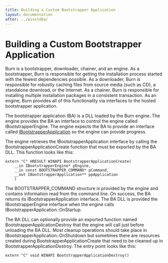 ```yaml
---
title: Building a Custom Bootstrapper Application
layout: documentation
after: ../wixstdba/
---
```

# Building a Custom Bootstrapper Application

Burn is a bootstrapper, downloader, chainer, and an engine. As a bootstrapper, Burn is responsible for getting the installation process started with the fewest dependencies possible. As a downloader, Burn is responsible for robustly caching files from source media (such as CD), a standalone download, or the Internet. As a chainer, Burn is responsible for installing multiple installation packages in a consistent transaction. As an engine, Burn provides all of this functionality via interfaces to the hosted bootstrapper application.

The bootstrapper application (BA) is a DLL loaded by the Burn engine. The engine provides the BA an interface to control the engine called IBootstrapperEngine. The engine expects the BA to provide an interface called [IBootstrapperApplication](bootstrapper_application_interface.html) so the engine can provide progress.

The engine retrieves the IBootstrapperApplication interface by calling the BootstrapperApplicationCreate function that must be exported by the BA DLL. This function looks like this:

    extern "C" HRESULT WINAPI BootstrapperApplicationCreate(
        __in IBootstrapperEngine* pEngine,
        __in const BOOTSTRAPPER_COMMAND* pCommand,
        __out IBootstrapperApplication** ppApplication
        )

The BOOTSTRAPPER_COMMAND structure is provided by the engine and contains information read from the command line. On success, the BA returns its IBootstrapperApplication interface. The BA DLL is provided the IBootstrapperEngine interface when the engine calls IBootstrapperApplication::OnStartup.

The BA DLL can optionally provide an exported function named BootstrapperApplicationDestroy that the engine will call just before unloading the BA DLL. Most cleanup operations should take place in IBootstrapperApplication::OnShutdown but sometimes there are resources created during BootstrapperApplicationCreate that need to be cleaned up in BootstrapperApplicationDestroy. The entry point looks like this:

    extern "C" void WINAPI BootstrapperApplicationDestroy()
